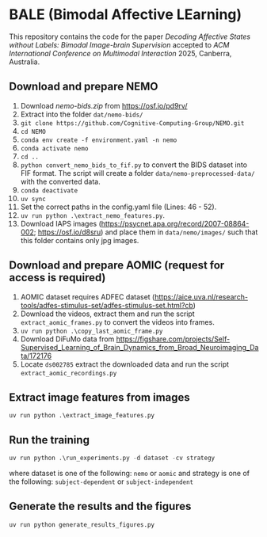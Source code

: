 # BALE (Bimodal Affective LEarning)
This repository contains the code for the paper *Decoding Affective States without Labels: Bimodal Image-brain Supervision* accepted to *ACM International Conference on Multimodal Interaction* 2025, Canberra, Australia. 

## Download and prepare NEMO
1. Download *nemo-bids.zip* from https://osf.io/pd9rv/
2. Extract into the folder `dat/nemo-bids/`
3. `git clone https://github.com/Cognitive-Computing-Group/NEMO.git`
4. `cd NEMO`
5. `conda env create -f environment.yaml -n nemo`
6. `conda activate nemo`
7. `cd ..`
8. `python convert_nemo_bids_to_fif.py` to convert the BIDS dataset into FIF format. The script will create a folder `data/nemo-preprocessed-data/` with the converted data.
9. `conda deactivate`
10. `uv sync`
11. Set the correct paths in the config.yaml file (Lines: 46 - 52).
11. `uv run python .\extract_nemo_features.py`.
12. Download IAPS images (https://psycnet.apa.org/record/2007-08864-002; https://osf.io/d8sru) and place them in `data/nemo/images/` such that this folder contains only jpg images.

## Download and prepare AOMIC (request for access is required)
1. AOMIC dataset requires ADFEC dataset (https://aice.uva.nl/research-tools/adfes-stimulus-set/adfes-stimulus-set.html?cb)
2. Download the videos, extract them and run the script `extract_aomic_frames.py` to convert the videos into frames.
3. `uv run python .\copy_last_aomic_frame.py`
4. Download DiFuMo data from https://figshare.com/projects/Self-Supervised_Learning_of_Brain_Dynamics_from_Broad_Neuroimaging_Data/172176
5. Locate `ds002785` extract the downloaded data and run the script `extract_aomic_recordings.py`

## Extract image features from images
`uv run python .\extract_image_features.py`

## Run the training
```py
uv run python .\run_experiments.py -d dataset -cv strategy
```
where dataset is one of the following: `nemo` or `aomic` and
strategy is one of the following: `subject-dependent` or `subject-independent` 

## Generate the results and the figures
```py
uv run python generate_results_figures.py
```
